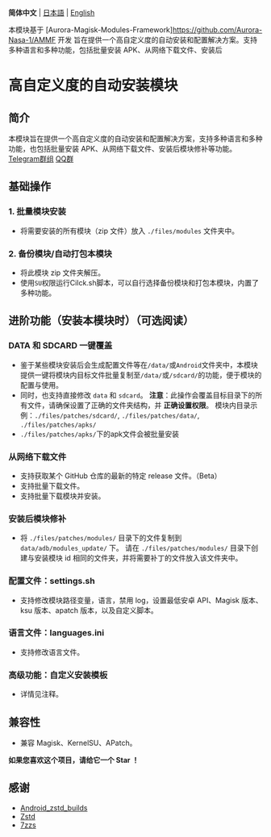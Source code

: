 **简体中文** | [日本語](README_JP.md) | [English](README_EN.md)

本模块基于 [Aurora-Magisk-Modules-Framework]https://github.com/Aurora-Nasa-1/AMMF 开发
旨在提供一个高自定义度的自动安装和配置解决方案。支持多种语言和多种功能，包括批量安装 APK、从网络下载文件、安装后

# 高自定义度的自动安装模块

## 简介

本模块旨在提供一个高自定义度的自动安装和配置解决方案，支持多种语言和多种功能，也包括批量安装 APK、从网络下载文件、安装后模块修补等功能。
[Telegram群组](https://t.me/+w7TQLtEex00wMDk1) [QQ群](https://qm.qq.com/q/YFkRoIqzQI)

## 基础操作

### 1. 批量模块安装

- 将需要安装的所有模块（zip 文件）放入 `./files/modules` 文件夹中。

### 2. 备份模块/自动打包本模块

- 将此模块 zip 文件夹解压。
- 使用`SU`权限运行Cilck.sh脚本，可以自行选择备份模块和打包本模块，内置了多种功能。

## 进阶功能（安装本模块时）（可选阅读）

### DATA 和 SDCARD 一键覆盖

- 鉴于某些模块安装后会生成配置文件等在`/data/`或`Android`文件夹中，本模块提供一键将模块内目标文件批量复制至`/data/`或`/sdcard/`的功能，便于模块的配置与使用。
- 同时，也支持直接修改 `data` 和 `sdcard`。
  **注意**：此操作会覆盖目标目录下的所有文件，请确保设置了正确的文件夹结构，并 **正确设置权限**。
  模块内目录示例：`./files/patches/sdcard/`, `./files/patches/data/`, `./files/patches/apks/`
- `./files/patches/apks/`下的apk文件会被批量安装

### 从网络下载文件

- 支持获取某个 GitHub 仓库的最新的特定 release 文件。（Beta）
- 支持批量下载文件。
- 支持批量下载模块并安装。

### 安装后模块修补

- 将 `./files/patches/modules/` 目录下的文件复制到 `data/adb/modules_update/` 下。
  请在 `./files/patches/modules/` 目录下创建与安装模块 id 相同的文件夹，并将需要补丁的文件放入该文件夹中。

### 配置文件：settings.sh

- 支持修改模块路径变量，语言，禁用 log，设置最低安卓 API、Magisk 版本、ksu 版本、apatch 版本，以及自定义脚本。

### 语言文件：languages.ini

- 支持修改语言文件。

### 高级功能：自定义安装模板

- 详情见注释。

## 兼容性

- 兼容 Magisk、KernelSU、APatch。

**如果您喜欢这个项目，请给它一个 Star ！**

## 感谢

- [Android_zstd_builds]
- [Zstd]
- [7zzs]

[Android_zstd_builds]: https://github.com/j2rong4cn/android-zstd-builds
[Zstd]: https://github.com/facebook/zstd
[7zzs]: https://github.com/AestasBritannia/Hydro-Br-leur